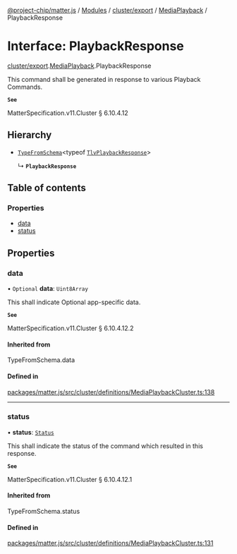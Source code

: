 [@project-chip/matter.js](../README.md) / [Modules](../modules.md) / [cluster/export](../modules/cluster_export.md) / [MediaPlayback](../modules/cluster_export.MediaPlayback.md) / PlaybackResponse

# Interface: PlaybackResponse

[cluster/export](../modules/cluster_export.md).[MediaPlayback](../modules/cluster_export.MediaPlayback.md).PlaybackResponse

This command shall be generated in response to various Playback Commands.

**`See`**

MatterSpecification.v11.Cluster § 6.10.4.12

## Hierarchy

- [`TypeFromSchema`](../modules/tlv_export.md#typefromschema)\<typeof [`TlvPlaybackResponse`](../modules/cluster_export.MediaPlayback.md#tlvplaybackresponse)\>

  ↳ **`PlaybackResponse`**

## Table of contents

### Properties

- [data](cluster_export.MediaPlayback.PlaybackResponse.md#data)
- [status](cluster_export.MediaPlayback.PlaybackResponse.md#status)

## Properties

### data

• `Optional` **data**: `Uint8Array`

This shall indicate Optional app-specific data.

**`See`**

MatterSpecification.v11.Cluster § 6.10.4.12.2

#### Inherited from

TypeFromSchema.data

#### Defined in

[packages/matter.js/src/cluster/definitions/MediaPlaybackCluster.ts:138](https://github.com/project-chip/matter.js/blob/6d3b6a5d957d88a9231d6ecab4bb41f8133112be/packages/matter.js/src/cluster/definitions/MediaPlaybackCluster.ts#L138)

___

### status

• **status**: [`Status`](../enums/cluster_export.MediaPlayback.Status.md)

This shall indicate the status of the command which resulted in this response.

**`See`**

MatterSpecification.v11.Cluster § 6.10.4.12.1

#### Inherited from

TypeFromSchema.status

#### Defined in

[packages/matter.js/src/cluster/definitions/MediaPlaybackCluster.ts:131](https://github.com/project-chip/matter.js/blob/6d3b6a5d957d88a9231d6ecab4bb41f8133112be/packages/matter.js/src/cluster/definitions/MediaPlaybackCluster.ts#L131)
